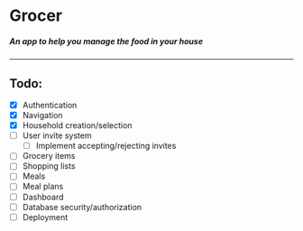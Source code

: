 # Grocer

##### An app to help you manage the food in your house

---

## Todo:

- [x] Authentication
- [x] Navigation
- [x] Household creation/selection
- [ ] User invite system
  - [ ] Implement accepting/rejecting invites
- [ ] Grocery items
- [ ] Shopping lists
- [ ] Meals
- [ ] Meal plans
- [ ] Dashboard
- [ ] Database security/authorization
- [ ] Deployment
